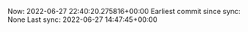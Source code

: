Now: 2022-06-27 22:40:20.275816+00:00 Earliest commit since sync: None Last sync: 2022-06-27 14:47:45+00:00
